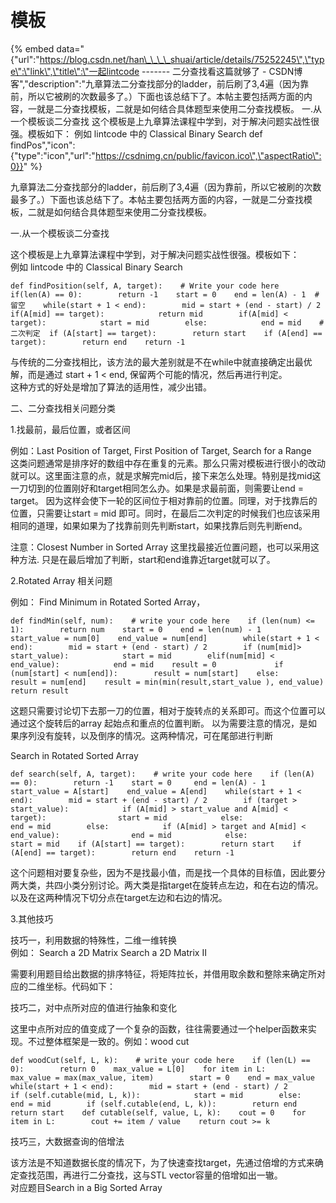 # 模板

{% embed data="{\"url\":\"https://blog.csdn.net/han\_\_\_\_shuai/article/details/75252245\",\"type\":\"link\",\"title\":\"一起lintcode ------- 二分查找看这篇就够了 - CSDN博客\",\"description\":\"九章算法二分查找部分的ladder，前后刷了3,4遍（因为靠前，所以它被刷的次数最多了。）下面也该总结下了。本帖主要包括两方面的内容，一就是二分查找模板，二就是如何结合具体题型来使用二分查找模板。 一.从一个模板谈二分查找 这个模板是上九章算法课程中学到，对于解决问题实战性很强。模板如下： 例如 lintcode 中的 Classical Binary Search def findPos\",\"icon\":{\"type\":\"icon\",\"url\":\"https://csdnimg.cn/public/favicon.ico\",\"aspectRatio\":0}}" %}

九章算法二分查找部分的ladder，前后刷了3,4遍（因为靠前，所以它被刷的次数最多了。）下面也该总结下了。本帖主要包括两方面的内容，一就是二分查找模板，二就是如何结合具体题型来使用二分查找模板。

一.从一个模板谈二分查找

这个模板是上九章算法课程中学到，对于解决问题实战性很强。模板如下：  
例如 lintcode 中的 Classical Binary Search

```text
def findPosition(self, A, target):    # Write your code here    if(len(A) == 0):        return -1    start = 0    end = len(A) - 1	#留空    while(start + 1 < end):        mid = start + (end - start) / 2        if(A[mid] == target):            return mid        if(A[mid] < target):            start = mid        else:            end = mid    #二次判定	if (A[start] == target):        return start    if (A[end] == target):        return end    return -1
```

与传统的二分查找相比，该方法的最大差别就是不在while中就直接确定出最优解，而是通过 start + 1 &lt; end, 保留两个可能的情况，然后再进行判定。  
这种方式的好处是增加了算法的适用性，减少出错。

二、二分查找相关问题分类

1.找最前，最后位置，或者区间

例如：Last Position of Target, First Position of Target, Search for a Range  
这类问题通常是排序好的数组中存在重复的元素。那么只需对模板进行很小的改动就可以。这里面注意的点，就是求解完mid后，接下来怎么处理。特别是找mid这一刀切到的位置刚好和target相同怎么办。如果是求最前面，则需要让end = target。 因为这样会使下一轮的区间位于相对靠前的位置。同理，对于找靠后的位置，只需要让start = mid 即可。同时，在最后二次判定的时候我们也应该采用相同的道理，如果如果为了找靠前则先判断start，如果找靠后则先判断end。

注意：Closest Number in Sorted Array 这里找最接近位置问题，也可以采用这种方法. 只是在最后增加了判断，start和end谁靠近target就可以了。

2.Rotated Array 相关问题

例如： Find Minimum in Rotated Sorted Array，

```text
def findMin(self, num):    # write your code here    if (len(num) <= 1):        return num    start = 0    end = len(num) - 1    start_value = num[0]    end_value = num[end]        while(start + 1 < end):        mid = start + (end - start) / 2        if (num[mid]> start_value):            start = mid        elif(num[mid] < end_value):            end = mid    result = 0             if (num[start] < num[end]):        result = num[start]    else:        result = num[end]    result = min(min(result,start_value ), end_value)    return result
```

这题只需要讨论切下去那一刀的位置，相对于旋转点的关系即可。而这个位置可以通过这个旋转后的array 起始点和重点的位置判断。 以为需要注意的情况，是如果序列没有旋转，以及倒序的情况。这两种情况，可在尾部进行判断

Search in Rotated Sorted Array

```text
def search(self, A, target):    # write your code here    if (len(A) == 0):        return -1    start = 0     end = len(A) - 1    start_value = A[start]    end_value = A[end]    while(start + 1 < end):        mid = start + (end - start) / 2        if (target > start_value):            if (A[mid] > start_value and A[mid] < target):                start = mid            else:                end = mid        else:            if (A[mid] > target and A[mid] < end_value):                end = mid            else:                start = mid    if (A[start] == target):        return start    if (A[end] == target):        return end    return -1
```

这个问题相对要复杂些，因为不是找最小值，而是找一个具体的目标值，因此要分两大类，共四小类分别讨论。两大类是指target在旋转点左边，和在右边的情况。以及在这两种情况下切分点在target左边和右边的情况。

3.其他技巧

技巧一，利用数据的特殊性，二维一维转换  
例如： Search a 2D Matrix Search a 2D Matrix II

需要利用题目给出数据的排序特征，将矩阵拉长，并借用取余数和整除来确定所对应的二维坐标。代码如下：

技巧二，对中点所对应的值进行抽象和变化

这里中点所对应的值变成了一个复杂的函数，往往需要通过一个helper函数来实现。不过整体框架是一致的。例如：wood cut

```text
def woodCut(self, L, k):    # write your code here    if (len(L) == 0):        return 0    max_value = L[0]    for item in L:        max_value = max(max_value, item)        start = 0    end = max_value    while(start + 1 < end):        mid = start + (end - start) / 2        if (self.cutable(mid, L, k)):            start = mid        else:            end = mid        if (self.cutable(end, L, k)):        return end    return start    def cutable(self, value, L, k):    cout = 0    for item in L:        cout += item / value    return cout >= k
```

技巧三，大数据查询的倍增法

该方法是不知道数据长度的情况下，为了快速查找target，先通过倍增的方式来确定查找范围，再进行二分查找，这与STL vector容量的倍增如出一辙。  
对应题目Search in a Big Sorted Array

